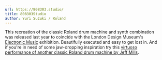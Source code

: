 ```yaml
---
url: https://808303.studio/
title: 808303Studio
author: Yuri Suzuki / Roland
---
```


This recreation of the classic Roland drum machine and synth
combination was released last year to coincide with the London Design
Museum's [Electronic
Music](https://designmuseum.org/exhibitions/electronic-from-kraftwerk-to-the-chemical-brothers)
exhibition. Beautifully executed and easy to get lost in. And if
you're in need of some jaw-dropping inspiration try this [virtuoso
performance of another classic Roland drum machine by Jeff
Mills](https://www.youtube.com/watch?v=eU-UsvYbIV0&feature=youtu.be).
